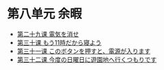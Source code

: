 # 第八单元 余暇
* [第二十九课 電気を消せ](第二十九课.md)
* [第三十课 もう11時だから寝よう](第三十课.md)
* [第三十一课 このボタンを押すと、電源が入ります](第三十一课.md)
* [第三十二课 今度の日曜日に遊園地へ行くつもりです](第三十二课.md)